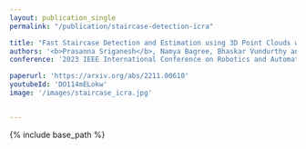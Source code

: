 ```yaml
---
layout: publication_single
permalink: "/publication/staircase-detection-icra"

title: "Fast Staircase Detection and Estimation using 3D Point Clouds with Multi-detection Merging for Heterogeneous Robots"
authors: '<b>Prasanna Sriganesh</b>, Namya Bagree, Bhaskar Vundurthy and Matthew Travers'
conference: '2023 IEEE International Conference on Robotics and Automation (ICRA)'

paperurl: 'https://arxiv.org/abs/2211.00610'
youtubeId: 'DO114mELokw'
image: '/images/staircase_icra.jpg'


---
```

{% include base_path %}


